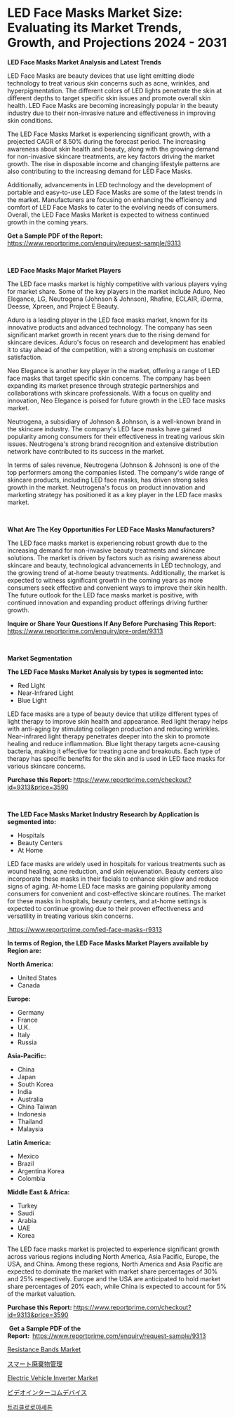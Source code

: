 <p><h1>LED Face Masks Market Size: Evaluating its Market Trends, Growth, and Projections 2024 - 2031</h1></p><p><strong>LED Face Masks Market Analysis and Latest Trends</strong></p>
<p><p>LED Face Masks are beauty devices that use light emitting diode technology to treat various skin concerns such as acne, wrinkles, and hyperpigmentation. The different colors of LED lights penetrate the skin at different depths to target specific skin issues and promote overall skin health. LED Face Masks are becoming increasingly popular in the beauty industry due to their non-invasive nature and effectiveness in improving skin conditions.</p><p>The LED Face Masks Market is experiencing significant growth, with a projected CAGR of 8.50% during the forecast period. The increasing awareness about skin health and beauty, along with the growing demand for non-invasive skincare treatments, are key factors driving the market growth. The rise in disposable income and changing lifestyle patterns are also contributing to the increasing demand for LED Face Masks.</p><p>Additionally, advancements in LED technology and the development of portable and easy-to-use LED Face Masks are some of the latest trends in the market. Manufacturers are focusing on enhancing the efficiency and comfort of LED Face Masks to cater to the evolving needs of consumers. Overall, the LED Face Masks Market is expected to witness continued growth in the coming years.</p></p>
<p><strong>Get a Sample PDF of the Report:&nbsp;</strong> <a href="https://www.reportprime.com/enquiry/request-sample/9313">https://www.reportprime.com/enquiry/request-sample/9313</a></p>
<p>&nbsp;</p>
<p><strong>LED Face Masks Major Market Players</strong></p>
<p><p>The LED face masks market is highly competitive with various players vying for market share. Some of the key players in the market include Aduro, Neo Elegance, LG, Neutrogena (Johnson & Johnson), Rhafine, ECLAIR, iDerma, Deesse, Xpreen, and Project E Beauty.</p><p>Aduro is a leading player in the LED face masks market, known for its innovative products and advanced technology. The company has seen significant market growth in recent years due to the rising demand for skincare devices. Aduro's focus on research and development has enabled it to stay ahead of the competition, with a strong emphasis on customer satisfaction.</p><p>Neo Elegance is another key player in the market, offering a range of LED face masks that target specific skin concerns. The company has been expanding its market presence through strategic partnerships and collaborations with skincare professionals. With a focus on quality and innovation, Neo Elegance is poised for future growth in the LED face masks market.</p><p>Neutrogena, a subsidiary of Johnson & Johnson, is a well-known brand in the skincare industry. The company's LED face masks have gained popularity among consumers for their effectiveness in treating various skin issues. Neutrogena's strong brand recognition and extensive distribution network have contributed to its success in the market.</p><p>In terms of sales revenue, Neutrogena (Johnson & Johnson) is one of the top performers among the companies listed. The company's wide range of skincare products, including LED face masks, has driven strong sales growth in the market. Neutrogena's focus on product innovation and marketing strategy has positioned it as a key player in the LED face masks market.</p></p>
<p>&nbsp;</p>
<p><strong>What Are The Key Opportunities For LED Face Masks Manufacturers?</strong></p>
<p><p>The LED face masks market is experiencing robust growth due to the increasing demand for non-invasive beauty treatments and skincare solutions. The market is driven by factors such as rising awareness about skincare and beauty, technological advancements in LED technology, and the growing trend of at-home beauty treatments. Additionally, the market is expected to witness significant growth in the coming years as more consumers seek effective and convenient ways to improve their skin health. The future outlook for the LED face masks market is positive, with continued innovation and expanding product offerings driving further growth.</p></p>
<p><strong>Inquire or Share Your Questions If Any Before Purchasing This Report:</strong> <a href="https://www.reportprime.com/enquiry/pre-order/9313">https://www.reportprime.com/enquiry/pre-order/9313</a></p>
<p>&nbsp;</p>
<p><strong>Market Segmentation</strong></p>
<p><strong>The LED Face Masks Market Analysis by types is segmented into:</strong></p>
<p><ul><li>Red Light</li><li>Near-Infrared Light</li><li>Blue Light</li></ul></p>
<p><p>LED face masks are a type of beauty device that utilize different types of light therapy to improve skin health and appearance. Red light therapy helps with anti-aging by stimulating collagen production and reducing wrinkles. Near-infrared light therapy penetrates deeper into the skin to promote healing and reduce inflammation. Blue light therapy targets acne-causing bacteria, making it effective for treating acne and breakouts. Each type of therapy has specific benefits for the skin and is used in LED face masks for various skincare concerns.</p></p>
<p><strong>Purchase this Report:&nbsp;</strong><a href="https://www.reportprime.com/checkout?id=9313&price=3590">https://www.reportprime.com/checkout?id=9313&price=3590</a></p>
<p>&nbsp;</p>
<p><strong>The LED Face Masks Market Industry Research by Application is segmented into:</strong></p>
<p><ul><li>Hospitals</li><li>Beauty Centers</li><li>At Home</li></ul></p>
<p><p>LED face masks are widely used in hospitals for various treatments such as wound healing, acne reduction, and skin rejuvenation. Beauty centers also incorporate these masks in their facials to enhance skin glow and reduce signs of aging. At-home LED face masks are gaining popularity among consumers for convenient and cost-effective skincare routines. The market for these masks in hospitals, beauty centers, and at-home settings is expected to continue growing due to their proven effectiveness and versatility in treating various skin concerns.</p></p>
<p><a href="https://www.reportprime.com/led-face-masks-r9313">&nbsp;https://www.reportprime.com/led-face-masks-r9313</a></p>
<p><strong>In terms of Region, the LED Face Masks Market Players available by Region are:</strong></p>
<p>
    <p> <strong> North America: </strong>
        <ul>
            <li>United States</li>
            <li>Canada</li>
        </ul>
        </p> 
    <p> <strong> Europe: </strong>
        <ul>
            <li>Germany</li>
            <li>France</li>
            <li>U.K.</li>
            <li>Italy</li>
            <li>Russia</li>
        </ul>
        </p> 
    <p> <strong> Asia-Pacific: </strong>
        <ul>
            <li>China</li>
            <li>Japan</li>
            <li>South Korea</li>
            <li>India</li>
            <li>Australia</li>
            <li>China Taiwan</li>
            <li>Indonesia</li>
            <li>Thailand</li>
            <li>Malaysia</li>
        </ul>
        </p> 
    <p> <strong> Latin America: </strong>
        <ul>
            <li>Mexico</li>
            <li>Brazil</li>
            <li>Argentina Korea</li>
            <li>Colombia</li>
        </ul>
        </p> 
    <p> <strong> Middle East & Africa: </strong>
        <ul>
            <li>Turkey</li>
            <li>Saudi</li>
            <li>Arabia</li>
            <li>UAE</li>
            <li>Korea</li>
        </ul>
    </p>
    </p>
<p><p>The LED face masks market is projected to experience significant growth across various regions including North America, Asia Pacific, Europe, the USA, and China. Among these regions, North America and Asia Pacific are expected to dominate the market with market share percentages of 30% and 25% respectively. Europe and the USA are anticipated to hold market share percentages of 20% each, while China is expected to account for 5% of the market valuation.</p></p>
<p><strong>Purchase this Report: </strong><a href="https://www.reportprime.com/checkout?id=9313&price=3590">https://www.reportprime.com/checkout?id=9313&price=3590</a></p>
<p>&nbsp;<strong>Get a Sample PDF of the Report:&nbsp;&nbsp;</strong><a href="https://www.reportprime.com/enquiry/request-sample/9313">https://www.reportprime.com/enquiry/request-sample/9313</a></p>
<p><strong></strong></p>
<p><p><a href="https://issuu.com/reportprime-2/docs/resistance-bands-market-size-2030.pptx">Resistance Bands Market</a></p><p><a href="https://github.com/EstaSprer20231/Market-Research-Report-List-1/blob/main/936382478298.md">スマート廃棄物管理</a></p><p><a href="https://www.linkedin.com/pulse/electric-vehicle-inverter-market-research-report-provides-thorough-8cbaf">Electric Vehicle Inverter Market</a></p><p><a href="https://github.com/klon646/Market-Research-Report-List-1/blob/main/938424178299.md">ビデオインターコムデバイス</a></p><p><a href="https://medium.com/@dandier2003/%ED%8A%B8%EB%A6%AC%ED%81%B4%EB%A1%9C%EB%A1%9C%EC%95%84%EC%84%B8%ED%86%A4-%EC%8B%9C%EC%9E%A5-%EC%A0%90%EC%9C%A0%EC%9C%A8-%EB%B3%80%ED%99%94-%EB%B0%8F-%EC%8B%9C%EC%9E%A5-%EC%84%B1%EC%9E%A5-%EC%B6%94%EC%9D%B4-2024-2031-1733b2c3a575">트리클로로아세톤</a></p></p>